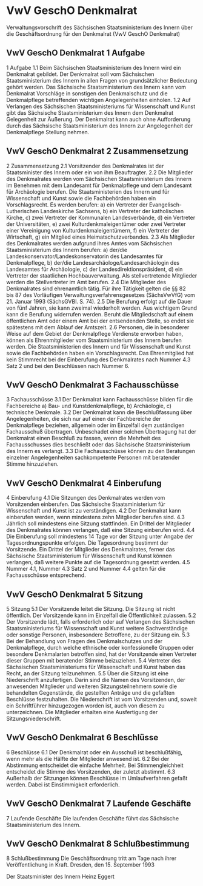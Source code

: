# VwV GeschO Denkmalrat

Verwaltungsvorschrift des Sächsischen Staatsministerium des Innern über die Geschäftsordnung für den Denkmalrat (VwV GeschO Denkmalrat)

## VwV GeschO Denkmalrat 1 Aufgabe

1 Aufgabe 1.1 Beim Sächsischen Staatsministerium des Innern wird ein Denkmalrat gebildet. Der Denkmalrat soll vom Sächsischen Staatsministerium des Innern in allen Fragen von grundsätzlicher Bedeutung gehört werden. Das Sächsische Staatsministerium des Innern kann vom Denkmalrat Vorschläge in sonstigen den Denkmalschutz und die Denkmalpflege betreffenden wichtigen Angelegenheiten einholen. 1.2 Auf Verlangen des Sächsischen Staatsministeriums für Wissenschaft und Kunst gibt das Sächsische Staatsministerium des Innern dem Denkmalrat Gelegenheit zur Äußerung. Der Denkmalrat kann auch ohne Aufforderung durch das Sächsische Staatsministerium des Innern zur Angelegenheit der Denkmalpflege Stellung nehmen. 
## VwV GeschO Denkmalrat 2 Zusammensetzung

2 Zusammensetzung 2.1 Vorsitzender des Denkmalrates ist der Staatsminister des Innern oder ein von ihm Beauftragter. 2.2 Die Mitglieder des Denkmalrates werden vom Sächsischen Staatsministerium des Innern im Benehmen mit dem Landesamt für Denkmalpflege und dem Landesamt für Archäologie berufen. Die Staatsministerien des Innern und für Wissenschaft und Kunst sowie die Fachbehörden haben ein Vorschlagsrecht. Es werden berufen: a) ein Vertreter der Evangelisch-Lutherischen Landeskirche Sachsens, b) ein Vertreter der katholischen Kirche, c) zwei Vertreter der Kommunalen Landesverbände, d) ein Vertreter der Universitäten, e) zwei Kulturdenkmaleigentümer oder zwei Vertreter einer Vereinigung von Kulturdenkmaleigentümern, f) ein Vertreter der Wirtschaft, g) ein Mitglied eines Heimatschutzverbandes. 2.3 Als Mitglieder des Denkmalrates werden aufgrund ihres Amtes vom Sächsischen Staatsministerium des Innern berufen: a) der/die Landeskonservator/Landeskonservatorin des Landesamtes für Denkmalpflege, b) der/die Landesarchäologe/Landesarchäologin des Landesamtes für Archäologie, c) der Landesdirektionspräsident, d) ein Vertreter der staatlichen Hochbauverwaltung. Als stellvertretende Mitglieder werden die Stellvertreter im Amt berufen. 2.4 Die Mitglieder des Denkmalrates sind ehrenamtlich tätig. Für ihre Tätigkeit gelten die §§ 82 bis 87 des Vorläufigen Verwaltungsverfahrensgesetzes (SächsVwVfG) vom 21. Januar 1993 (SächsGVBl. S. 74). 2.5 Die Berufung erfolgt auf die Dauer von fünf Jahren, sie kann zweimal wiederholt werden. Aus wichtigem Grund kann die Berufung widerrufen werden. Beruht die Mitgliedschaft auf einem öffentlichen Amt oder einem Amt bei der entsendenden Stelle, so endet sie spätestens mit dem Ablauf der Amtszeit. 2.6 Personen, die in besonderer Weise auf dem Gebiet der Denkmalpflege Verdienste erworben haben, können als Ehrenmitglieder vom Staatsministerium des Innern berufen werden. Die Staatsministerien des Innern und für Wissenschaft und Kunst sowie die Fachbehörden haben ein Vorschlagsrecht. 
           Das Ehrenmitglied hat kein Stimmrecht bei der Einberufung des Denkmalrates nach Nummer 4.3 Satz 2 und bei den Beschlüssen nach Nummer 6. 
## VwV GeschO Denkmalrat 3 Fachausschüsse

3 Fachausschüsse 3.1 Der Denkmalrat kann Fachausschüsse bilden für die Fachbereiche a) Bau- und Kunstdenkmalpflege, b) Archäologie, c) technische Denkmale. 3.2 Der Denkmalrat kann die Beschlußfassung über Angelegenheiten, die sich nur auf einen der Fachbereiche der Denkmalpflege beziehen, allgemein oder im Einzelfall dem zuständigen Fachausschuß übertragen. Unbeschadet einer solchen Übertragung hat der Denkmalrat einen Beschluß zu fassen, wenn die Mehrheit des Fachausschusses dies beschließt oder das Sächsische Staatsministerium des Innern es verlangt. 3.3 Die Fachausschüsse können zu den Beratungen einzelner Angelegenheiten sachkompetente Personen mit beratender Stimme hinzuziehen. 
## VwV GeschO Denkmalrat 4 Einberufung

4 Einberufung 4.1 Die Sitzungen des Denkmalrates werden vom Vorsitzenden einberufen. Das Sächsische Staatsministerium für Wissenschaft und Kunst ist zu verständigen. 4.2 Der Denkmalrat kann einberufen werden, wenn mindestens zehn Mitglieder berufen sind. 4.3 Jährlich soll mindestens eine Sitzung stattfinden. Ein Drittel der Mitglieder des Denkmalrates können verlangen, daß eine Sitzung einberufen wird. 4.4 Die Einberufung soll mindestens 14 Tage vor der Sitzung unter Angabe der Tagesordnungspunkte erfolgen. Die Tagesordnung bestimmt der Vorsitzende. Ein Drittel der Mitglieder des Denkmalrates, ferner das Sächsische Staatsministerium für Wissenschaft und Kunst können verlangen, daß weitere Punkte auf die Tagesordnung gesetzt werden. 4.5 Nummer 4.1, Nummer 4.3 Satz 2 und Nummer 4.4 gelten für die Fachausschüsse entsprechend. 
## VwV GeschO Denkmalrat 5 Sitzung

5 Sitzung 5.1 Der Vorsitzende leitet die Sitzung. Die Sitzung ist nicht öffentlich. Der Vorsitzende kann im Einzelfall die Öffentlichkeit zulassen. 5.2 Der Vorsitzende lädt, falls erforderlich oder auf Verlangen des Sächsischen Staatsministeriums für Wissenschaft und Kunst weitere Sachverständige oder sonstige Personen, insbesondere Betroffene, zu der Sitzung ein. 5.3 Bei der Behandlung von Fragen des Denkmalschutzes und der Denkmalpflege, durch welche ethnische oder konfessionelle Gruppen oder besondere Denkmalarten betroffen sind, hat der Vorsitzende einen Vertreter dieser Gruppen mit beratender Stimme beizuziehen. 5.4 Vertreter des Sächsischen Staatsministeriums für Wissenschaft und Kunst haben das Recht, an der Sitzung teilzunehmen. 5.5 Über die Sitzung ist eine Niederschrift anzufertigen. Darin sind die Namen des Vorsitzenden, der anwesenden Mitglieder und weiteren Sitzungsteilnehmern sowie die behandelten Gegenstände, die gestellten Anträge und die gefaßten Beschlüsse festzuhalten. Die Niederschrift ist vom Vorsitzenden und, soweit ein Schriftführer hinzugezogen worden ist, auch von diesem zu unterzeichnen. Die Mitglieder erhalten eine Ausfertigung der Sitzungsniederschrift. 
## VwV GeschO Denkmalrat 6 Beschlüsse

6 Beschlüsse 6.1 Der Denkmalrat oder ein Ausschuß ist beschlußfähig, wenn mehr als die Hälfte der Mitglieder anwesend ist. 6.2 Bei der Abstimmung entscheidet die einfache Mehrheit. Bei Stimmengleichheit entscheidet die Stimme des Vorsitzenden, der zuletzt abstimmt. 6.3 Außerhalb der Sitzungen können Beschlüsse im Umlaufverfahren gefaßt werden. Dabei ist Einstimmigkeit erforderlich. 
## VwV GeschO Denkmalrat 7 Laufende Geschäfte

7 Laufende Geschäfte
 Die laufenden Geschäfte führt das Sächsische Staatsministerium des Innern. 
## VwV GeschO Denkmalrat 8 Schlußbestimmung

8 Schlußbestimmung
 Die Geschäftsordnung tritt am Tage nach ihrer Veröffentlichung in Kraft. Dresden, den 15. September 1993

Der Staatsminister des Innern 
           Heinz Eggert

